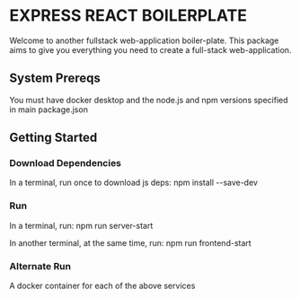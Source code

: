 # EXPRESS REACT BOILERPLATE

Welcome to another fullstack web-application boiler-plate. This package aims to give you everything you need to create a full-stack web-application.

## System Prereqs

You must have docker desktop and the node.js and npm versions specified in main package.json

## Getting Started
### Download Dependencies

In a terminal, run once to download js deps:
    npm install --save-dev

### Run
In a terminal, run:
    npm run server-start

In another terminal, at the same time, run:
    npm run frontend-start


### Alternate Run
A docker container for each of the above services
